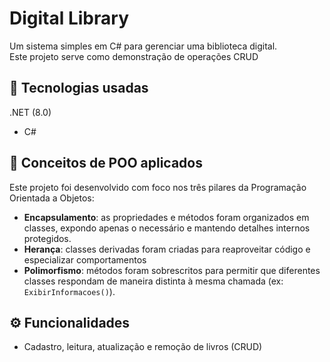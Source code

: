 # Digital Library

Um sistema simples em C# para gerenciar uma biblioteca digital.  
Este projeto serve como demonstração de operações CRUD


## 🧩 Tecnologias usadas
.NET (8.0)  
- C#

## 🧭 Conceitos de POO aplicados

Este projeto foi desenvolvido com foco nos três pilares da Programação Orientada a Objetos:

- **Encapsulamento**: as propriedades e métodos foram organizados em classes, expondo apenas o necessário e mantendo detalhes internos protegidos.
- **Herança**: classes derivadas foram criadas para reaproveitar código e especializar comportamentos 
- **Polimorfismo**: métodos foram sobrescritos para permitir que diferentes classes respondam de maneira distinta à mesma chamada (ex: `ExibirInformacoes()`).


## ⚙️ Funcionalidades
- Cadastro, leitura, atualização e remoção de livros (CRUD)
